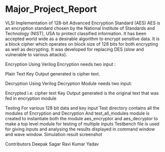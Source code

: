 # Major_Project_Report
VLSI Implementation of 128-bit Advanced Encryption Standard (AES)
AES is an encryption standard chosen by the National Institute of Standards and Technology (NIST), USA to protect classified information. It has been accepted world wide as a desirable algorithm to encrypt sensitive data. It is a block cipher which operates on block size of 128 bits for both encrypting as well as decrypting. It was developed for replacing DES (slow and vulnerable to various attacks).

Encryption Using Verilog
Encryption needs two input :

Plain Text
Key
Output generated is cipher text.

Decryption Using Verilog
Decryption Module needs two input:

Encrypted i.e. cipher text
Key
Output generated is the original text that was fed in encryption module

Testing For various 128 bit data and key input
Test directory contains all the modules of Encryption and Decryption
And test_all_modules module is created to instantiate both the module aes_encryptor and aes_decryptor to make a top level module for testing of multiple inputs
Testbench file is used for giving inputs and analysing the results displayed in command window and wave window.
Simulation result screenshot


Contributors
Deepak Sagar
Ravi Kumar Yadav
